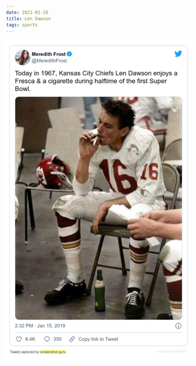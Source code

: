 ```yaml
---
date: 2021-01-26
title: Len Dawson
tags: sports
---
```


![lendawson.png](https://raw.githubusercontent.com/muneer78/muneer78.github.io/master/images/lendawson.png)
